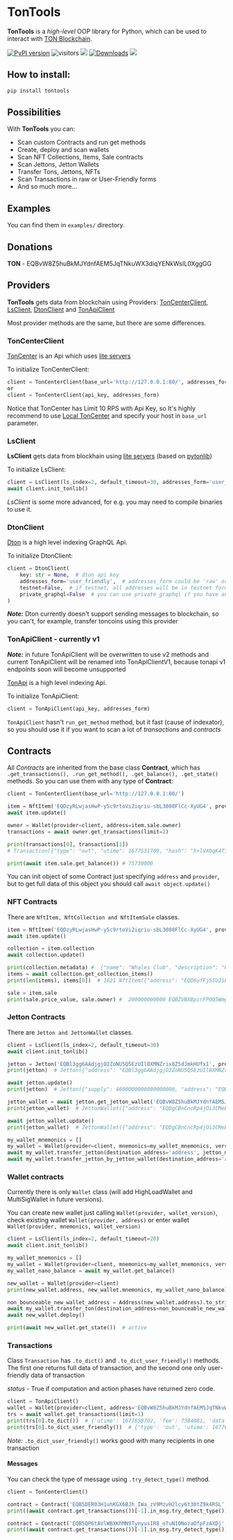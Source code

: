 # TonTools

__TonTools__ is a _high-level_ OOP library for Python, which can be used to interact with [TON Blockchain](https://ton.org).

[comment]: <> ([![PyPI version]&#40;https://badge.fury.io/py/tontools.svg&#41;]&#40;https://badge.fury.io/py/tontools&#41;)

[![PyPI version](https://badge.fury.io/py/tontools.svg)](https://badge.fury.io/py/tontools) ![visitors](https://visitor-badge.glitch.me/badge?page\_id=yungwine.tontools.readme\&left\_color=gray\&right\_color=red) ![](https://pepy.tech/badge/tontools) [![Downloads](https://static.pepy.tech/badge/tontools/month)](https://pepy.tech/project/tontools) [![](https://img.shields.io/badge/%F0%9F%92%8E-TON-grey)](https://ton.org)
## How to install:

```bash
pip install tontools
```
## Possibilities
With __TonTools__ you can:
* Scan custom Contracts and run get methods
* Create, deploy and scan wallets
* Scan NFT Collections, Items, Sale contracts
* Scan Jettons, Jetton Wallets
* Transfer Tons, Jettons, NFTs
* Scan Transactions in raw or User-Friendly forms
* And so much more...
## Examples
You can find them in `examples/` directory.

## Donations
__TON__ - EQBvW8Z5huBkMJYdnfAEM5JqTNkuWX3diqYENkWsIL0XggGG

## Providers

__TonTools__ gets data from blockchain using Providers: [TonCenterClient](https://toncenter.com/api/v2/), [LsClient](https://ton.org/docs/participate/nodes/node-types),
[DtonClient](https://docs.dton.io/dton/) and [TonApiClient](https://tonapi.io/swagger-ui) 

Most provider methods are the same, but there are some differences.

### TonCenterClient

[TonCenter](https://toncenter.com/api/v2/) is an Api which uses [lite servers](https://ton.org/docs/participate/nodes/node-types)

To initialize TonCenterClient: 
```python
client = TonCenterClient(base_url='http://127.0.0.1:80/', addresses_form=addresses_form)
or
client = TonCenterClient(api_key, addresses_form)
```
Notice that TonCenter has Limit 10 RPS with Api Key, so It's highly recommend to use [Local TonCenter](https://github.com/toncenter/ton-http-api) 
and specify your host in `base_url` parameter.

### LsClient

**LsClient** gets data from blockhain using [lite servers](https://ton.org/docs/participate/nodes/node-types) (based on [pytonlib](https://github.com/psylopunk/pytonlib))

To initialize LsClient: 
```python
client = LsClient(ls_index=2, default_timeout=30, addresses_form='user_friendly')
await client.init_tonlib()
```
*LsClient* is some more advanced, for e.g. you may need to compile binaries to use it.

### DtonClient
[Dton](https://docs.dton.io/dton) is a high level indexing GraphQL Api. 

To initialize DtonClient:
```python
client = DtonClient(
    key: str = None,  # dton api key
    addresses_form='user_friendly',  # addresses_form could be 'raw' or 'user_friendly'
    testnet=False,  # if testnet, all addresses will be in testnet form and base url will start with https://testnet.dton.io/
    private_graphql=False  # you can use private_graphql if you have an api key
)
```
**_Note:_** Dton currently doesn't support sending messages to blockchain, so you can't, for example, transfer toncoins using this provider


### TonApiClient - currently v1

**_Note:_** in future TonApiClient will be overwritten to use v2 methods
and current TonApiClient will be renamed into TonApiClientV1, because tonapi v1 endpoints
soon will become unsupported

[TonApi](https://tonapi.io/swagger-ui) is a high level indexing Api. 

To initialize TonApiClient: 
```python
client = TonApiClient(api_key, addresses_form)
```
`TonApiClient` hasn't `run_get_method` method, but it fast (cause of indexator), so 
you should use it if you want to scan a lot of _transactions_ and _contracts_  





## Contracts
All _Contracts_ are inherited from the base class **Contract**, which has 
`.get_transactions(), .run_get_method(), .get_balance(), .get_state()` methods.
So you can use them with any type of **Contract**:
```python
client = TonCenterClient(base_url='http://127.0.0.1:80/')

item = NftItem('EQDzyRLwjasHwP-y5c9rtoVi2iqriu-sbL3080FlCc-XyUG4', provider=client)
await item.update()

owner = Wallet(provider=client, address=item.sale.owner)
transactions = await owner.get_transactions(limit=2)

print(transactions[0], transactions[1])
# Transaction({"type": "out", "utime": 1677531709, "hash": "h+lVX0qK4T76QtRqC0FWWGhLptgPLM4MjSEbgKODcFc=", "value": 2500.0, "from": "EQBZVBXBpirFPOQ5Wmgi5Es2hDCRAfiT3i5JRy_gVsJOlpZv", "to": "EQBfAN7LfaUYgXZNw5Wc7GBgkEX2yhuJ5ka95J1JJwXXf4a8", "comment": "6017835"}) Transaction({"type": "in", "utime": 1677413260, "hash": "erk0nLWW9W3m9boFM+/9v0YSeRz1jJvpyiRQYEgN5AE=", "value": 1e-09, "from": "EQCPGzW1dJURRybL41Q3KYfzX4fZdQUeY8-7-TKyeR7f-7cU", "to": "EQBZVBXBpirFPOQ5Wmgi5Es2hDCRAfiT3i5JRy_gVsJOlpZv", "comment": ""})

print(await item.sale.get_balance()) # 75730000

```
You can init object of some Contract just specifying `address` and `provider`,
but to get full data of this object you should call `await object.update()`

### NFT Contracts

There are `NftItem, NftCollection and NftItemSale` classes.
```python
item = NftItem('EQDzyRLwjasHwP-y5c9rtoVi2iqriu-sbL3080FlCc-XyUG4', provider=client)
await item.update()

collection = item.collection
await collection.update()

print(collection.metadata) #  {"name": "Whales Club", "description": "Collection limited to 10000 utility-enabled NFTs, where the token is your membership to the Whales Club. Join the club and participate in weekly Ambra token giveaways, have access to the most profitable Ton Whales decentralized staking pools and many other useful club privileges.", "external_link": "https://tonwhales.com/club", "external_url": "https://tonwhales.com/club", "image": "ipfs://QmZc5PwuyVKSV4urDTArqfDbkGVjkKs6q4dBk8kpPt1bqD/logo.gif", "social_links": ["https://t.me/tonwhalesnft", "https://t.me/tonwhalesnften", "https://twitter.com/whalescorp"], "cover_image": "ipfs://QmZc5PwuyVKSV4urDTArqfDbkGVjkKs6q4dBk8kpPt1bqD/cover.gif"}
items = await collection.get_collection_items()
print(len(items), items[0])  # 1621 NftItem({"address": "EQD6ufFjSIUJSkbVuV7w00ORT8UvoMLQ9RDZ1lJ8sYh3cOIx"})

sale = item.sale
print(sale.price_value, sale.owner) #  200000000000 EQBZVBXBpirFPOQ5Wmgi5Es2hDCRAfiT3i5JRy_gVsJOlpZv
```

### Jetton Contracts
There are `Jetton and JettonWallet` classes.
```python
client = LsClient(ls_index=2, default_timeout=30)
await client.init_tonlib()

jetton = Jetton('EQBl3gg6AAdjgjO2ZoNU5Q5EzUIl8XMNZrix8Z5dJmkHUfxI', provider=client)
print(jetton)  # Jetton({"address": "EQBl3gg6AAdjgjO2ZoNU5Q5EzUIl8XMNZrix8Z5dJmkHUfxI"})

await jetton.update()
print(jetton)  # Jetton({"supply": 4600000000000000000, "address": "EQBl3gg6AAdjgjO2ZoNU5Q5EzUIl8XMNZrix8Z5dJmkHUfxI", "decimals": 9, "symbol": "LAVE", "name": "Lavandos", "description": "This is a universal token for use in all areas of the decentralized Internet in the TON blockchain, web3, Telegram bots, TON sites. Issue of 4.6 billion coins. Telegram channels: Englishversion: @lave_eng \u0420\u0443\u0441\u0441\u043a\u043e\u044f\u0437\u044b\u0447\u043d\u0430\u044f \u0432\u0435\u0440\u0441\u0438\u044f: @lavet", "image": "https://i.ibb.co/Bj5KqK4/IMG-20221213-115545-207.png", "token_supply": 4600000000.0})

jetton_wallet = await jetton.get_jetton_wallet('EQBvW8Z5huBkMJYdnfAEM5JqTNkuWX3diqYENkWsIL0XggGG')  # for TonCenterClient and LsClient
print(jetton_wallet)  # JettonWallet({"address": "EQDgCBnCncRp4jOi3CMeLn-b71gymAX3W28YZT3Dn0a2dKj-"})

await jetton_wallet.update()
print(jetton_wallet)  # JettonWallet({"address": "EQDgCBnCncRp4jOi3CMeLn-b71gymAX3W28YZT3Dn0a2dKj-", "balance": 10000000000000, "owner": "EQBvW8Z5huBkMJYdnfAEM5JqTNkuWX3diqYENkWsIL0XggGG", "jetton_master_address": "EQBl3gg6AAdjgjO2ZoNU5Q5EzUIl8XMNZrix8Z5dJmkHUfxI"})

my_wallet_mnemonics = []
my_wallet = Wallet(provider=client, mnemonics=my_wallet_mnemonics, version='v4r2')
await my_wallet.transfer_jetton(destination_address='address', jetton_master_address=jetton.address, jettons_amount=1000, fee=0.15)  # for TonCenterClient and LsClient
await my_wallet.transfer_jetton_by_jetton_wallet(destination_address='address', jetton_wallet='your jetton wallet address', jettons_amount=1000, fee=0.1)  # for all clients
```


### Wallet contracts
Currently there is only `Wallet` class (will add HighLoadWallet and MultiSigWallet in future versions).

You can create new wallet just calling `Wallet(provider, wallet_version)`, check existing wallet `Wallet(provider, address)` or enter wallet `Wallet(provider, mnemonics, wallet_version)`
```python
client = LsClient(ls_index=2, default_timeout=20)
await client.init_tonlib()

my_wallet_mnemonics = []
my_wallet = Wallet(provider=client, mnemonics=my_wallet_mnemonics, version='v4r2')
my_wallet_nano_balance = await my_wallet.get_balance()

new_wallet = Wallet(provider=client)
print(new_wallet.address, new_wallet.mnemonics, my_wallet_nano_balance)  # EQBcMK8CBrZKfSYdvT8FDVo1TxZV_d3Lz-xPyGp8c7mUacko ['federal', 'memory', 'scare', 'exact', 'extend', 'rain', 'private', 'ribbon', 'inspire', 'capital', 'arrow', 'glimpse', 'toy', 'double', 'man', 'speak', 'imitate', 'hint', 'dinner', 'oblige', 'rather', 'answer', 'unfold', 'small'] 496348289

non_bounceable_new_wallet_address = Address(new_wallet.address).to_string(True, True, False)
await my_wallet.transfer_ton(destination_address=non_bounceable_new_wallet_address, amount=0.02, message='just random comment')
await new_wallet.deploy()

print(await new_wallet.get_state())  # active
```

### Transactions
Class `Transaction` has `.to_dict()` and `.to_dict_user_friendly()` methods.
The first one returns full data of transaction, and the second one only user-friendly data of transaction

*status* - True if computation and action phases have returned zero code.
```python
client = TonApiClient()
wallet = Wallet(provider=client, address='EQBvW8Z5huBkMJYdnfAEM5JqTNkuWX3diqYENkWsIL0XggGG')
trs = await wallet.get_transactions(limit=1) 
print(trs[0].to_dict())  # {'utime': 1677658702, 'fee': 7384081, 'data': 'a lot of bytes :)', 'hash': 'skqFysIHksJDkH8Sy4UAKmQSuW95WGS6V/XD/QaJCdE=', 'in_msg': {'created_lt': 35690250000001, 'source': '', 'destination': 'EQBvW8Z5huBkMJYdnfAEM5JqTNkuWX3diqYENkWsIL0XggGG', 'value': 0, 'msg_data': 'a lot of bytes :'}, 'out_msgs': [{'created_lt': 35690250000002, 'source': 'EQBvW8Z5huBkMJYdnfAEM5JqTNkuWX3diqYENkWsIL0XggGG', 'destination': 'EQDgCBnCncRp4jOi3CMeLn-b71gymAX3W28YZT3Dn0a2dKj-', 'value': 100000000, 'msg_data': 'te6ccgEBAQEAVwAAqg+KfqUAAAAAAAAAAF6NSlEACADvv6jNfMa6nPxbbgyeiO7riR4Cq0JAynas1pLFqNpq9wAd9/UZr5jXU5+LbcGT0R3dcSPAVWhIGU7VmtJYtRtNXsA='}]}
print(trs[0].to_dict_user_friendly())  # {'type': 'out', 'utime': 1677658702, 'status': True, 'hash': 'skqFysIHksJDkH8Sy4UAKmQSuW95WGS6V/XD/QaJCdE=', 'value': 0.1, 'from': 'EQBvW8Z5huBkMJYdnfAEM5JqTNkuWX3diqYENkWsIL0XggGG', 'to': 'EQDgCBnCncRp4jOi3CMeLn-b71gymAX3W28YZT3Dn0a2dKj-', 'comment': ''}
```
_Note:_ `.to_dict_user_friendly()` works good with many recipients in one transaction
#### Messages
You can check the type of message using `.try_detect_type()` method.
```python
client = TonCenterClient()

contract = Contract('EQB5DER03H1uhKGX6BJh_IWa_zV9MzvH2lcy6t30tZ9k4RSL', client)
print((await contract.get_transactions())[-1].in_msg.try_detect_type())  # JettonTransferNotificationMessage

contract = Contract('EQB5QP6tAVlWBXKhMN9TynyusIR8_oTuN10NozaOfpFzAXDj', client)
print((await contract.get_transactions())[-1].in_msg.try_detect_type())  # JettonInternalTransferMessage
```
